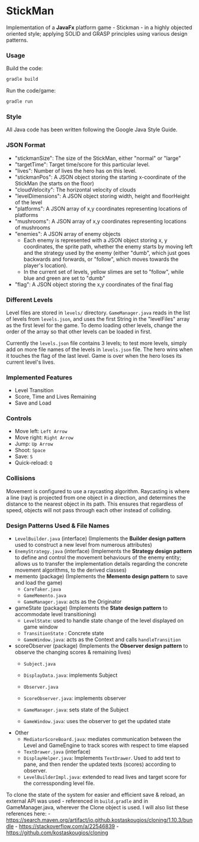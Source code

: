 # StickMan

Implementation of a **JavaFx** platform game - Stickman - in a highly objected oriented style; applying SOLID and GRASP principles using various design patterns.

### Usage

Build the code:

```bash
gradle build
```

Run the code/game:

```bash
gradle run
```

### Style
All Java code has been written following the Google Java Style Guide.

### JSON Format
* "stickmanSize": The size of the StickMan, either "normal" or "large"
* "targetTime": Target time/score for this particular level.
* "lives": Number of lives the hero has on this level.
* "stickmanPos": A JSON object storing the starting x-coordinate of the StickMan (he starts on the floor)
* "cloudVelocity": The horizontal velocity of clouds
* "levelDimensions": A JSON object storing width, height and floorHeight of the level
* "platforms": A JSON array of x,y coordinates representing locations of platforms
* "mushrooms": A JSON array of x,y coordinates representing locations of mushrooms
* "enemies": A JSON array of enemy objects
    * Each enemy is represented with a JSON object storing x, y coordinates, the sprite path, whether the enemy starts by
      moving left and the strategy used by the enemy (either "dumb", which just goes backwards and forwards, or "follow",
      which moves towards the player's location).
    * In the current set of levels, yellow slimes are set to "follow", while blue and green are set to "dumb"
* "flag": A JSON object storing the x,y coordinates of the final flag

### Different Levels
Level files are stored in `levels/` directory. `GameManager.java` reads in the list of levels from `levels.json`, and uses the first String in the "levelFiles" array as the first level for the game. To demo loading other levels, change the order of the array so that other levels can be loaded in first.

Currently the `levels.json` file contains 3 levels; to test more levels, simply add on more file names of the levels in `levels.json` file. The hero wins when it touches the flag of the last level. Game is over when the hero loses its current level's lives.

### Implemented Features
* Level Transition
* Score, Time and Lives Remaining
* Save and Load

### Controls
* Move left: `Left Arrow`
* Move right: `Right Arrow`
* Jump: `Up Arrow` 
* Shoot: `Space`
* Save: `S`
* Quick-reload: `Q`

### Collisions
Movement is configured to use a raycasting algorithm. Raycasting is where a line (ray) is projected from one object in a direction, and determines the distance to the nearest object in its path. This ensures that regardless of speed, objects will not pass through each other instead of colliding.

### Design Patterns Used & File Names
- `LevelBuilder.java` (interface) (Implements the **Builder design pattern** used to construct a new level from numerous attributes)
- `EnemyStrategy.java` (interface) (Implements the **Strategy design pattern** to define and control the movement behaviours of the enemy entity; allows us to transfer the implementation details regarding the concrete movement algorithms, to the derived classes)
- memento (package) (Implements the **Memento design pattern** to save and load the game)
    - `CareTaker.java`
    - `GameMemento.java`
    - `GameManager.java`: acts as the Originator
- gameState (package) (Implements the **State design pattern** to accommodate level transitioning)
    - `LevelState`: used to handle state change of the level displayed on game window
    - `TransitionState` : Concrete state
    - `GameWindow.java`: acts as the Context and calls `handleTransition`
- scoreObserver (package) (Implements the **Observer design pattern** to observe the changing scores & remaining lives)
    - `Subject.java`
    - `DisplayData.java`: implements Subject
    - `Observer.java`
    - `ScoreObserver.java`: implements observer

    - `GameManager.java`: sets state of the Subject
    - `GameWindow.java`: uses the observer to get the updated state
- Other
    - `MediatorScoreBoard.java`: mediates communication between the Level and GameEngine to track scores with respect to time elapsed
    - `TextDrawer.java` (interface)
    - `DisplayHelper.java`: Implements `TextDrawer`. Used to add text to pane, and then render the updated texts (scores) according to observer.
	- `LevelBuilderImpl.java`: extended to read lives and target score for the corressponding level file.

To clone the state of the system for easier and efficient save & reload, an external API was used - referenced in `build.gradle` and 
      in GameManager.java, wherever the Clone object is used. I will also list these references here:
	 - https://search.maven.org/artifact/io.github.kostaskougios/cloning/1.10.3/bundle
	 - https://stackoverflow.com/a/22546839
	 - https://github.com/kostaskougios/cloning